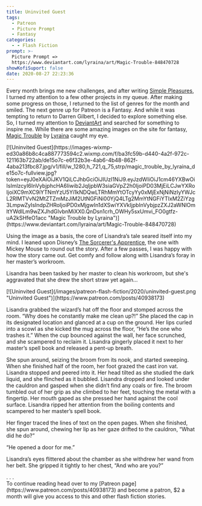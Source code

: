 ```yaml
---
title: Uninvited Guest
tags:
  - Patreon
  - Picture Prompt
  - Fantasy
categories:
  - - Flash Fiction
prompt: >-
  Picture Prompt =>
  https://www.deviantart.com/lyraina/art/Magic-Trouble-848470728
showKofiSuport: false
date: 2020-08-27 22:23:36
---
```


Every month brings me new challenges, and after writing [Simple Pleasures](/archives/2020/08/15/simple-pleasures), I turned my attention to a few other projects in my queue. After making some progress on those, I returned to the list of genres for the month and smiled. The next genre up for Patreon is a Fantasy. And while it was tempting to return to Darren Gilbert, I decided to explore something else. So, I turned my attention to [DeviantArt](https://www.deviantart.com) and searched for something to inspire me. While there are some amazing images on the site for fantasy, [Magic Trouble](https://www.deviantart.com/lyraina/art/Magic-Trouble-848470728) by [Lyraina](https://www.deviantart.com/lyraina) caught my eye.<!-- more -->

<div class="center">[![Uninvited Guest](https://images-wixmp-ed30a86b8c4ca887773594c2.wixmp.com/f/ba3fc59b-d440-4a2f-972c-121163b722ab/de15o7c-e6f32b3e-4ab6-4b48-862f-4aba213fbc87.jpg/v1/fill/w_1280,h_721,q_75,strp/magic_trouble_by_lyraina_de15o7c-fullview.jpg?token=eyJ0eXAiOiJKV1QiLCJhbGciOiJIUzI1NiJ9.eyJzdWIiOiJ1cm46YXBwOiIsImlzcyI6InVybjphcHA6Iiwib2JqIjpbW3siaGVpZ2h0IjoiPD03MjEiLCJwYXRoIjoiXC9mXC9iYTNmYzU5Yi1kNDQwLTRhMmYtOTcyYy0xMjExNjNiNzIyYWJcL2RlMTVvN2MtZTZmMzJiM2UtNGFiNi00YjQ4LTg2MmYtNGFiYTIxM2ZiYzg3LmpwZyIsIndpZHRoIjoiPD0xMjgwIn1dXSwiYXVkIjpbInVybjpzZXJ2aWNlOmltYWdlLm9wZXJhdGlvbnMiXX0.QnDsn1crh_OWHy5sxUmvi_FO0gtfz-uA2kSHfeO1acc "Magic Trouble by Lyraina")](https://www.deviantart.com/lyraina/art/Magic-Trouble-848470728)</div>

Using the image as a basis, the core of Lisandra’s tale seared itself into my mind. I leaned upon Disney’s [The Sorcerer's Apprentice](https://video.disney.com/watch/sorcerer-s-apprentice-fantasia-4ea9ebc01a74ea59a5867853), the one with Mickey Mouse to round out the story. After a few passes, I was happy with how the story came out. Get comfy and follow along with Lisandra’s foray in her master’s workroom.

Lisandra has been tasked by her master to clean his workroom, but she's aggravated that she drew the short straw yet again...

<div class="center">[![Uninvited Guest](/images/patreon-flash-fiction/2020/uninvited-guest.png "Uninvited Guest")](https://www.patreon.com/posts/40938173)</div>

Lisandra grabbed the wizard’s hat off the floor and stomped across the room. “Why does he constantly make me clean up?!” She placed the cap in its designated location and glanced at a cup on the ground. Her lips curled into a scowl as she kicked the mug across the floor, “He’s the one who trashes it.” When the cup bounced against the wall, her face scrunched, and she scampered to reclaim it. Lisandra gingerly placed it next to her master’s spell book and released a pent-up breath.

She spun around, seizing the broom from its nook, and started sweeping. When she finished half of the room, her foot grazed the cast iron vat. Lisandra stopped and peered into it. Her head tilted as she studied the dark liquid, and she flinched as it bubbled. Lisandra dropped and looked under the cauldron and gasped when she didn’t find any coals or fire. The broom tumbled out of her grip as she climbed to her feet, touching the metal with a fingertip. Her mouth gaped as she pressed her hand against the cool surface. Lisandra ripped her attention from the boiling contents and scampered to her master’s spell book.

Her finger traced the lines of text on the open pages. When she finished, she spun around, chewing her lip as her gaze drifted to the cauldron, “What did he do?”

“He opened a door for me.”

Lisandra’s eyes flittered about the chamber as she withdrew her wand from her belt. She gripped it tightly to her chest, “And who are you?”

<div class="center story-ellipses">
.
.
.
</div><div>To continue reading head over to my [Patreon page](https://www.patreon.com/posts/40938173) and become a patron, $2 a month will give you access to this and other flash fiction stories.</div>
